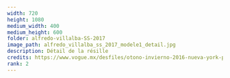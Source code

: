 ```yaml
---
width: 720
height: 1080
medium_width: 400
medium_height: 600
folder: alfredo-villalba-SS-2017
image_path: alfredo_villalba_ss_2017_modele1_detail.jpg
description: Détail de la résille 
credits: https://www.vogue.mx/desfiles/otono-invierno-2016-nueva-york-proenza-schouler/9691/galeria/15928/image/1329817
rank: 2
---
```

